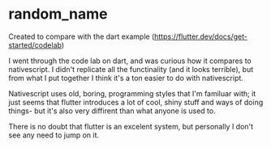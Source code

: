 # random_name
Created to compare with the dart example (https://flutter.dev/docs/get-started/codelab)

I went through the code lab on dart, and was curious how it compares to nativescript.
I didn't replicate all the functinality (and it looks terrible), but from what I put together I think it's a ton easier to do with nativescript.

Nativescript uses old, boring, programming styles that I'm familuar with; it just seems that flutter introduces a lot of cool, shiny stuff and ways of doing things- but it's also very diffirent than what anyone is used to.

There is no doubt that flutter is an excelent system, but personally I don't see any need to jump on it.
